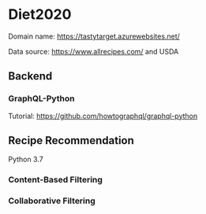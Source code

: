 # Diet2020

Domain name: https://tastytarget.azurewebsites.net/

Data source: https://www.allrecipes.com/ and USDA

## Backend
### GraphQL-Python
Tutorial: https://github.com/howtographql/graphql-python

## Recipe Recommendation
Python 3.7
### Content-Based Filtering

### Collaborative Filtering
